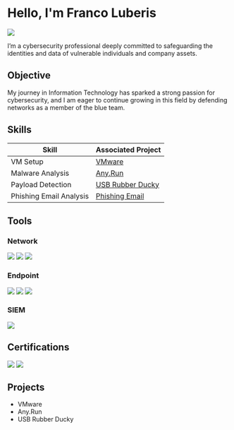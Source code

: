 # Hello, I'm Franco Luberis
<a href="https://linkedin.com/in/franco-luberis-aa5ab0b8"><img src="https://img.shields.io/badge/-LinkedIn-0072b1?&style=for-the-badge&logo=linkedin&logoColor=white" /></a>



I’m a cybersecurity professional deeply committed to safeguarding the identities and data of vulnerable individuals and company assets.

## Objective


My journey in Information Technology has sparked a strong passion for cybersecurity, and I am eager to continue growing in this field by defending networks as a member of the blue team.

## Skills


| Skill                                         | Associated Project         |
|-----------------------------------------------|----------------------------|
| VM Setup                         | <a href="https://github.com/PrivSecLabs/VmWareLab/blob/main/README.md">VMware</a>|
| Malware Analysis                 | <a href="https://github.com/PrivSecLabs/Any.RunLab">Any.Run</a>|
| Payload Detection                | <a href="https://github.com/PrivSecLabs/PayloadDetectionLab/blob/main/README.md">USB Rubber Ducky</a>|
| Phishing Email Analysis          | <a href="https://github.com/PrivSecLabs/PhishingEmailLab">Phishing Email</a>|

## Tools

### Network
<div>
    <img src="https://img.shields.io/badge/-Wireshark-1679A7?&style=for-the-badge&logo=Wireshark&logoColor=white" />
    <img src="https://img.shields.io/badge/Aircrack--ng-red?style=for-the-badge&logo=wikiquote&logoColor=white&labelColor=black&color=red" />
    <img src="https://img.shields.io/badge/Burp_Suite-Orange?style=for-the-badge&logo=burp%20suite&logoColor=white&color=orange" />
    

   
</div>

### Endpoint
<div>
    <img src="https://img.shields.io/badge/-Microsoft_Defender-00A4EF?&style=for-the-badge&logo=Microsoft&logoColor=white" />
    <img src="https://img.shields.io/badge/-LimaCharlie-4B275F?&style=for-the-badge&logo=Velociraptor&logoColor=white" />
    <img src="https://img.shields.io/badge/-Cortex%20XDR-2CABA8?&style=for-the-badge&logo=shield&logoColor=white" />
</div>

### SIEM
<div>
    <img src="https://img.shields.io/badge/Splunk-black?style=for-the-badge&logo=splunk&logoColor=white&labelColor=grey&color=black" />

    
    
</div>

## Certifications

<div>
<img src="https://img.shields.io/badge/-Security%2B-FF0000?&style=for-the-badge&logo=CompTIA&logoColor=white" />
<img src="https://img.shields.io/badge/-A%2B-4D4D4D?&style=for-the-badge&logo=CompTIA&logoColor=white" />


</div>

## Projects
- VMware
- Any.Run
- USB Rubber Ducky
  
